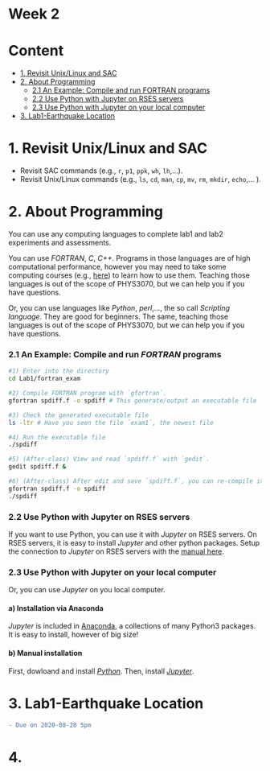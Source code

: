Week 2
======

# Content
- [1. Revisit Unix/Linux and SAC](https://github.com/sheng09/PHYS3070-2020/blob/master/Week2/README.md#1-revisit-unixlinux-and-sac)
- [2. About Programming](https://github.com/sheng09/PHYS3070-2020/blob/master/Week2/README.md#2-about-programming)
  - [2.1 An Example: Compile and run FORTRAN programs](https://github.com/sheng09/PHYS3070-2020/blob/master/Week2/README.md#21-an-example-compile-and-run-fortran-programs)
  - [2.2 Use Python with Jupyter on RSES servers](https://github.com/sheng09/PHYS3070-2020/blob/master/Week2/README.md#22-use-python-with-jupyter-on-rses-servers)
  - [2.3 Use Python with Jupyter on your local computer](https://github.com/sheng09/PHYS3070-2020/blob/master/Week2/README.md#23-use-python-with-jupyter-on-your-local-computer)
- [3. Lab1-Earthquake Location](https://github.com/sheng09/PHYS3070-2020/blob/master/Week2/README.md#3-lab1-earthquake-location)

# 1. Revisit Unix/Linux and SAC
- Revisit SAC commands (e.g., `r`, `p1`, `ppk`, `wh`, `lh`,...).
- Revisit Unix/Linux commands (e.g., `ls`, `cd`, `man`, `cp`, `mv`, `rm`, `mkdir`, `echo`,... ).

# 2. About Programming
You can use any computing languages to complete lab1 and lab2 experiments and assessments. 

You can use *FORTRAN*, *C*, *C++*. Programs in those languages are of high computational performance, however you may need to take some computing courses (e.g., [here](https://www.coursera.org/learn/c-for-everyone)) to learn how to use them. Teaching those languages is out of the scope of PHYS3070, but we can help you if you have questions.

Or, you can use languages like *Python*, *perl*,..., the so call *Scripting language*. They are good for beginners. The same, teaching those languages is out of the scope of PHYS3070, but we can help you if you have questions.

### 2.1 An Example: Compile and run *FORTRAN* programs
```bash
#1) Enter into the directory 
cd Lab1/fortran_exam

#2) Compile FORTRAN program with `gfortran`. 
gfortran spdiff.f -o spdiff # This generate/output an executable file `exam1`

#3) Check the generated executable file
ls -ltr # Have you seen the file `exam1`, the newest file

#4) Run the executable file
./spdiff

#5) (After-class) View and read `spdiff.f` with `gedit`.
gedit spdiff.f &

#6) (After-class) After edit and save `spdiff.f`, you can re-compile it and run it.
gfortran spdiff.f -o spdiff
./spdiff
```

### 2.2 Use Python with Jupyter on RSES servers
If you want to use Python, you can use it with *Jupyter* on RSES servers. On RSES servers, it is easy to install *Jupyter* and other python packages. Setup the connection to *Jupyter* on RSES servers with the [manual here](https://github.com/sheng09/PHYS3070-2020/blob/master/Week2/Connect-Jupyter.md#connect-to-remote-jupyter-server-from-your-computer).

### 2.3 Use Python with Jupyter on your local computer
Or, you can use *Jupyter* on you local computer.

#### a) Installation via Anaconda
*Jupyter* is included in [Anaconda](https://www.anaconda.com/), a collections of many Python3 packages. It is easy to install, however of big size!

#### b) Manual installation
First, dowloand and install [*Python*](https://www.python.org/downloads/). Then, install [*Jupyter*](https://jupyter.org/install).

# 3. Lab1-Earthquake Location

```diff
- Due on 2020-08-28 5pm
```
 

# 4. 
